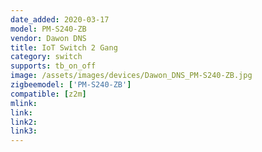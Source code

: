 ```yaml
---
date_added: 2020-03-17
model: PM-S240-ZB
vendor: Dawon DNS
title: IoT Switch 2 Gang
category: switch
supports: tb_on_off
image: /assets/images/devices/Dawon_DNS_PM-S240-ZB.jpg
zigbeemodel: ['PM-S240-ZB']
compatible: [z2m]
mlink: 
link: 
link2: 
link3: 
---
```

